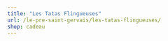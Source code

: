 ```yaml
---
title: "Les Tatas Flingueuses"
url: /le-pre-saint-gervais/les-tatas-flingueuses/
shop: cadeau
---
```

